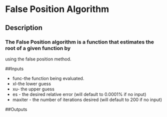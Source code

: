 # False Position Algorithm 
## Description
### The False Position algorithm is a function that estimates the root of a given function by
using the false position method.

##Inputs
* func-the function being evaluated.
* xl-the lower guess
* xu- the upper guess
* es - the desired relative error (will default to 0.0001% if no
     input)
* maxiter - the number of iterations desired (will default to 200 if no
     input)

##Outputs

